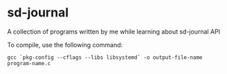 # sd-journal
A collection of programs written by me while learning about sd-journal API

To compile, use the following command:

``gcc `pkg-config --cflags --libs libsystemd` -o output-file-name program-name.c``
